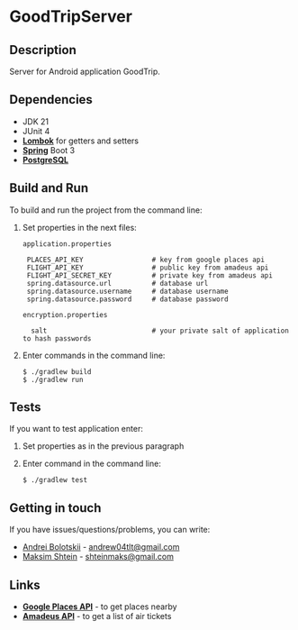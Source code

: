 # GoodTripServer

## Description
Server for Android application GoodTrip.

## Dependencies
- JDK 21
- JUnit 4
- [**Lombok**](https://projectlombok.org/) for getters and setters
- [**Spring**](https://spring.io) Boot 3
- [**PostgreSQL**](https://www.postgresql.org)

## Build and Run
To build and run the project from the command line:

1) Set properties in the next files:

   `application.properties`
   
        PLACES_API_KEY                 # key from google places api
        FLIGHT_API_KEY                 # public key from amadeus api
        FLIGHT_API_SECRET_KEY          # private key from amadeus api
        spring.datasource.url          # database url
        spring.datasource.username     # database username
        spring.datasource.password     # database password

   `encryption.properties`

         salt                          # your private salt of application to hash passwords

2) Enter commands in the command line:

       $ ./gradlew build                        
       $ ./gradlew run

## Tests
If you want to test application enter:

1) Set properties as in the previous paragraph

2) Enter command in the command line:


       $ ./gradlew test


## Getting in touch
If you have issues/questions/problems, you can write:
- [Andrei Bolotskii](https://github.com/andrewbolotsky) - andrew04tlt@gmail.com
- [Maksim Shtein](https://github.com/MaksimkaSH) - shteinmaks@gmail.com

## Links

- [**Google Places API**](https://developers.google.com/maps/documentation/places/web-service/overview?hl=ru) - to get places nearby
- [**Amadeus API**](https://developers.amadeus.com) - 
to get a list of air tickets
